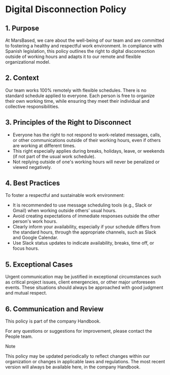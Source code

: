 # Digital Disconnection Policy

## 1. Purpose
At MarsBased, we care about the well-being of our team and are committed to fostering a healthy and respectful work environment. In compliance with Spanish legislation, this policy outlines the right to digital disconnection outside of working hours and adapts it to our remote and flexible organizational model.

## 2. Context
Our team works 100% remotely with flexible schedules. There is no standard schedule applied to everyone. Each person is free to organize their own working time, while ensuring they meet their individual and collective responsibilities.

## 3. Principles of the Right to Disconnect
* Everyone has the right to not respond to work-related messages, calls, or other communications outside of their working hours, even if others are working at different times.
* This right especially applies during breaks, holidays, leave, or weekends (if not part of the usual work schedule).
* Not replying outside of one's working hours will never be penalized or viewed negatively.

## 4. Best Practices
To foster a respectful and sustainable work environment:
* It is recommended to use message scheduling tools (e.g., Slack or Gmail) when working outside others’ usual hours.
* Avoid creating expectations of immediate responses outside the other person's work hours.
* Clearly inform your availability, especially if your schedule differs from the standard hours, through the appropriate channels, such as Slack and Google Calendar.
* Use Slack status updates to indicate availability, breaks, time off, or focus hours.

## 5. Exceptional Cases
Urgent communication may be justified in exceptional circumstances such as critical project issues, client emergencies, or other major unforeseen events. These situations should always be approached with good judgment and mutual respect.

## 6. Communication and Review
This policy is part of the company Handbook.

For any questions or suggestions for improvement, please contact the People team.

> [!NOTE] 
> This policy may be updated periodically to reflect changes within our organization or changes in applicable laws and regulations. The most recent version will always be available here, in the company Handbook.
